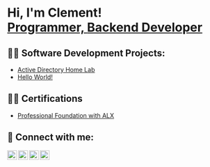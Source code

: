 <h1>Hi, I'm Clement! <br/><a href = "https://github.com/Klemzs"> Programmer, </a> <a href="https://www.linkedin.com/in/clement-odeh-00449a172"> Backend Developer </a>  </h1>

<h2>👨‍💻 Software Development Projects:</h2>

- [Active Directory Home Lab]()
- [Hello World!]()

<h2>👨‍🎓 Certifications </h2>

- [Professional Foundation with ALX]()

<h2> 🤳 Connect with me:</h2>

[<img align="left" alt="Clement Odeh | Twitter" width="22px" src="https://cdn.jsdelivr.net/npm/simple-icons@v3/icons/twitter.svg" />][twitter]
[<img align="left" alt="Clement Odeh | LinkedIn" width="22px" src="https://cdn.jsdelivr.net/npm/simple-icons@v3/icons/linkedin.svg" />][linkedin]
[<img align="left" alt="Clement Odeh | Instagram" width="22px" src="https://cdn.jsdelivr.net/npm/simple-icons@v3/icons/instagram.svg" />][instagram]
[<img align="left" alt="Clement Odeh | Gmail" width="22px" src="https://cdn.jsdelivr.net/npm/simple-icons@v3/icons/gmail.svg" />](mailto:odehclement86@gmai.com)



[twitter]: https://x.com/Lordes_Stephens
[instagram]: https://www.instagram.com/lordes_stephenson?igsh=cG01Mmt2N3djeWJl
[linkedin]: https://www.linkedin.com/in/clement-odeh-00449a172

<!--
**joshmadakor1/joshmadakor1** is a ✨ _special_ ✨ repository because its `README.md` (this file) appears on your GitHub profile.

Here are some ideas to get you started:

- 🔭 I’m currently working on ...
- 🌱 I’m currently learning ...
- 👯 I’m looking to collaborate on ...
- 🤔 I’m looking for help with ...
- 💬 Ask me about ...
- 📫 How to reach me: ...
- 😄 Pronouns: ...
- ⚡ Fun fact: ...
-->
